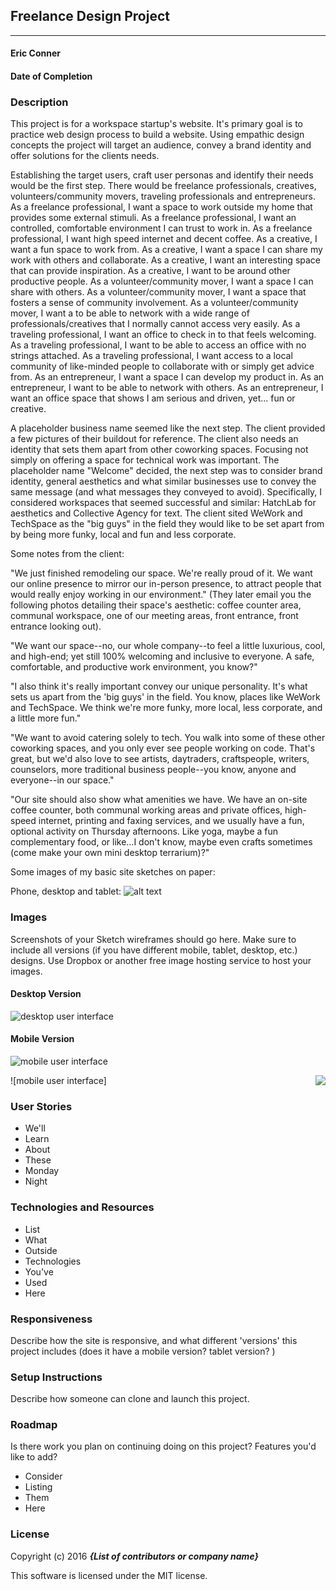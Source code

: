 ## Freelance Design Project
---

#### Eric Conner
#### Date of Completion

### Description

This project is for a workspace startup's website. It's primary goal is to practice web design process to build a website. Using empathic design concepts the project will target an audience, convey a brand identity and offer solutions for the clients needs.

Establishing the target users, craft user personas and identify their needs would be the first step. There would be freelance professionals, creatives, volunteers/community movers, traveling professionals and entrepreneurs.
As a freelance professional, I want a space to work outside my home that provides some external stimuli.
As a freelance professional, I want an controlled, comfortable environment I can trust to work in.
As a freelance professional, I want high speed internet and decent coffee.
As a creative, I want a fun space to work from.
As a creative, I want a space I can share my work with others and collaborate.
As a creative, I want an interesting space that can provide inspiration.
As a creative, I want to be around other productive people.
As a volunteer/community mover, I want a space I can share with others.
As a volunteer/community mover, I want a space that fosters a sense of community involvement.
As a volunteer/community mover, I want a to be able to network with a wide range of professionals/creatives that I normally cannot access very easily.
As a traveling professional, I want an office to check in to that feels welcoming.
As a traveling professional, I want to be able to access an office with no strings attached.
As a traveling professional, I want access to a local community of like-minded people to collaborate with or simply get advice from.
As an entrepreneur, I want a space I can develop my product in.
As an entrepreneur, I want to be able to network with others.
As an entrepreneur, I want an office space that shows I am serious and driven, yet... fun or creative.

A placeholder business name seemed like the next step. The client provided a few pictures of their buildout for reference. The client also needs an identity that sets them apart from other coworking spaces. Focusing not simply on offering a space for technical work was important. The placeholder name "Welcome" decided, the next step was to consider brand identity, general aesthetics and what similar businesses use to convey the same message (and what messages they conveyed to avoid). Specifically, I considered workspaces that seemed successful and similar: HatchLab for aesthetics and Collective Agency for text. The client sited WeWork and TechSpace as the "big guys" in the field they would like to be set apart from by being more funky, local and fun and less corporate.

Some notes from the client:

"We just finished remodeling our space. We're really proud of it. We want our online presence to mirror our in-person presence, to attract people that would really enjoy working in our environment." (They later email you the following photos detailing their space's aesthetic: coffee counter area, communal workspace, one of our meeting areas, front entrance, front entrance looking out).

"We want our space--no, our whole company--to feel a little luxurious, cool, and high-end; yet still 100% welcoming and inclusive to everyone. A safe, comfortable, and productive work environment, you know?"

"I also think it's really important convey our unique personality. It's what sets us apart from the 'big guys' in the field. You know, places like WeWork and TechSpace. We think we're more funky, more local, less corporate, and a little more fun."

"We want to avoid catering solely to tech. You walk into some of these other coworking spaces, and you only ever see people working on code. That's great, but we'd also love to see artists, daytraders, craftspeople, writers, counselors, more traditional business people--you know, anyone and everyone--in our space."

"Our site should also show what amenities we have. We have an on-site coffee counter, both communal working areas and private offices, high-speed internet, printing and faxing services, and we usually have a fun, optional activity on Thursday afternoons. Like yoga, maybe a fun complementary food, or like...I don't know, maybe even crafts sometimes (come make your own mini desktop terrarium)?"

Some images of my basic site sketches on paper:

Phone, desktop and tablet:
![alt text](img/paper-sketch.jpg "Phone Sketches")

### Images

Screenshots of your Sketch wireframes should go here. Make sure to include all versions (if you have different mobile, tablet, desktop, etc.) designs. Use Dropbox or another free image hosting service to host your images.

#### Desktop Version

![desktop user interface](img/desktop-home.png "Desktop Home")

#### Mobile Version

![mobile user interface](img/phone-home-page.png "Phone Home")

![mobile user interface]<img style="float: right;" src='img/phone-menu.png "Phone Menu"'>

### User Stories

* We'll  
* Learn
* About
* These
* Monday
* Night

### Technologies and Resources

* List
* What
* Outside
* Technologies
* You've
* Used
* Here

### Responsiveness

Describe how the site is responsive, and what different 'versions' this project includes (does it have a mobile version? tablet version? )

### Setup Instructions

Describe how someone can clone and launch this project.

### Roadmap

Is there work you plan on continuing doing on this project? Features you'd like to add?

* Consider
* Listing
* Them
* Here

### License

Copyright (c) 2016 **_{List of contributors or company name}_**

This software is licensed under the MIT license.
